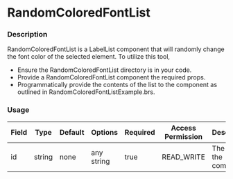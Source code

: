 # RandomColoredFontList

### Description
RandomColoredFontList is a LabelList component that will randomly change the font color of the 
selected element.
To utilize this tool,
 - Ensure the RandomColoredFontList directory is in your code.
 - Provide a RandomColoredFontList component the required props.
 - Programmatically provide the contents of the list to the component as outlined in 
RandomColoredFontListExample.brs.

### Usage
| Field | Type | Default | Options | Required | Access Permission | Description |
| ----------- | ----------- | ----------- | ----------- | ----------- | ----------- | ----------- |
| id | string | none | any string | true | READ_WRITE | The id of the component. |